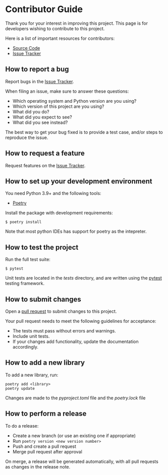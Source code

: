# Contributor Guide

Thank you for your interest in improving this project. This page is
for developers wishing to contribute to this project. 

Here is a list of important resources for contributors:

- [Source Code]
- [Issue Tracker]

[source code]: https://github.com/aidee-health/embody-protocol-codec
[issue tracker]: https://github.com/aidee-health/embody-protocol-codec/issues

## How to report a bug

Report bugs in the [Issue Tracker].

When filing an issue, make sure to answer these questions:

- Which operating system and Python version are you using?
- Which version of this project are you using?
- What did you do?
- What did you expect to see?
- What did you see instead?

The best way to get your bug fixed is to provide a test case,
and/or steps to reproduce the issue.

## How to request a feature

Request features on the [Issue Tracker].

## How to set up your development environment

You need Python 3.9+ and the following tools:

- [Poetry]

Install the package with development requirements:

```console
$ poetry install
```

Note that most python IDEs has support for poetry as the intepreter. 

[poetry]: https://python-poetry.org/

## How to test the project

Run the full test suite:

```console
$ pytest
```

Unit tests are located in the _tests_ directory,
and are written using the [pytest] testing framework.

[pytest]: https://pytest.readthedocs.io/

## How to submit changes

Open a [pull request] to submit changes to this project.

Your pull request needs to meet the following guidelines for acceptance:

- The tests must pass without errors and warnings.
- Include unit tests.
- If your changes add functionality, update the documentation accordingly.

[pull request]: https://github.com/aidee-health/embody-protocol-codec/pulls

## How to add a new library

To add a new library, run:

```
poetry add <library>
poetry update
```

Changes are made to the _pyproject.toml_ file and the _poetry.lock_ file 

## How to perform a release

To do a release:

- Create a new branch (or use an existing one if appropriate)
- Run `poetry version <new version number>`
- Push and create a pull request
- Merge pull request after approval

On merge, a release will be generated automatically, with all pull requests as
changes in the release note. 
